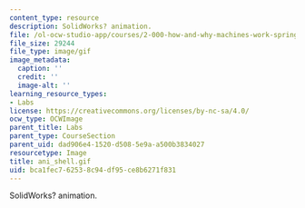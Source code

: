 ```yaml
---
content_type: resource
description: SolidWorks? animation.
file: /ol-ocw-studio-app/courses/2-000-how-and-why-machines-work-spring-2002/bca1fec762538c94df95ce8b6271f831_ani_shell.gif
file_size: 29244
file_type: image/gif
image_metadata:
  caption: ''
  credit: ''
  image-alt: ''
learning_resource_types:
- Labs
license: https://creativecommons.org/licenses/by-nc-sa/4.0/
ocw_type: OCWImage
parent_title: Labs
parent_type: CourseSection
parent_uid: dad906e4-1520-d508-5e9a-a500b3834027
resourcetype: Image
title: ani_shell.gif
uid: bca1fec7-6253-8c94-df95-ce8b6271f831
---
```

SolidWorks? animation.